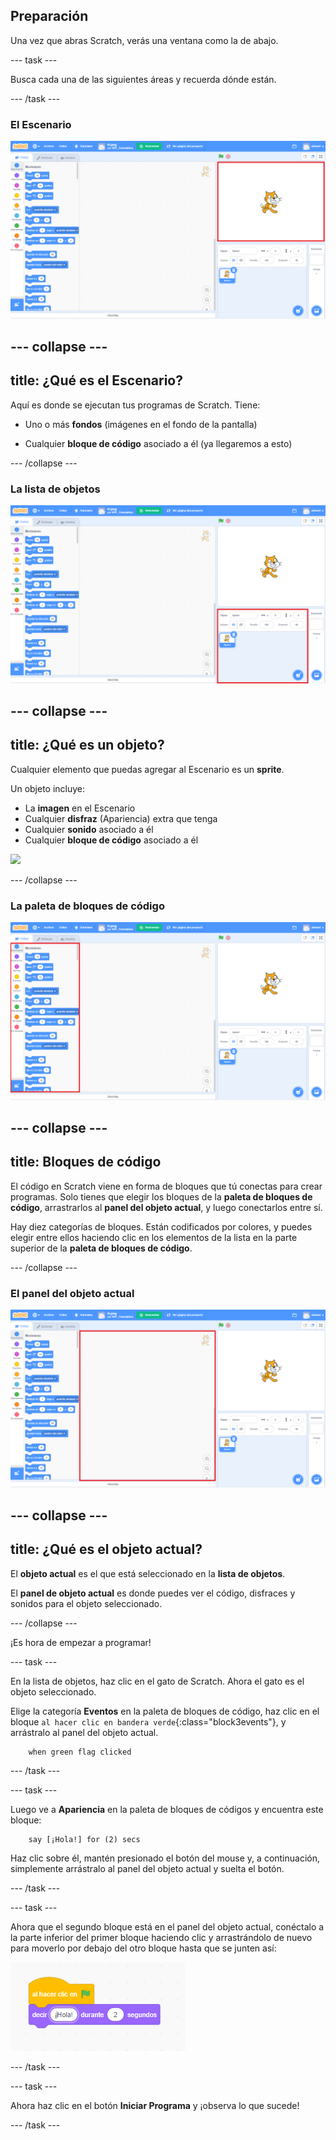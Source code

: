 ## Preparación

Una vez que abras Scratch, verás una ventana como la de abajo.

--- task ---

Busca cada una de las siguientes áreas y recuerda dónde están.

--- /task ---

### El Escenario

![Ventana de scratch con el escenario resaltado](images/hlStage.png)

--- collapse ---
---
title: ¿Qué es el Escenario?
---

Aquí es donde se ejecutan tus programas de Scratch. Tiene:

* Uno o más **fondos** \(imágenes en el fondo de la pantalla\)

* Cualquier **bloque de código** asociado a él \(ya llegaremos a esto\)

--- /collapse ---

### La lista de objetos

![Ventana de Scratch con la lista de objetos resaltada](images/hlSpriteList.png)

--- collapse ---
---
title: ¿Qué es un objeto?
---

Cualquier elemento que puedas agregar al Escenario es un **sprite**.

Un objeto incluye:

* La **imagen** en el Escenario
* Cualquier **disfraz** \(Apariencia\) extra que tenga
* Cualquier **sonido** asociado a él
* Cualquier **bloque de código** asociado a él 

![](images/setup2.png)

--- /collapse ---

### La paleta de bloques de código

![Ventana de Scratch con la paleta de bloques resaltada](images/hlBlocksPalette.png)

--- collapse ---
---
title: Bloques de código
---

El código en Scratch viene en forma de bloques que tú conectas para crear programas. Solo tienes que elegir los bloques de la **paleta de bloques de código**, arrastrarlos al **panel del objeto actual**, y luego conectarlos entre sí.

Hay diez categorías de bloques. Están codificados por colores, y puedes elegir entre ellos haciendo clic en los elementos de la lista en la parte superior de la **paleta de bloques de código**.

--- /collapse ---

### El panel del objeto actual

![Ventana de Scratch con el panel del objeto actual resaltado](images/hlCurrentSpritePanel.png)

--- collapse ---
---
title: ¿Qué es el objeto actual?
---

El **objeto actual** es el que está seleccionado en la **lista de objetos**.

El **panel de objeto actual** es donde puedes ver el código, disfraces y sonidos para el objeto seleccionado.

--- /collapse ---

¡Es hora de empezar a programar!

--- task ---

En la lista de objetos, haz clic en el gato de Scratch. Ahora el gato es el objeto seleccionado.

Elige la categoría **Eventos** en la paleta de bloques de código, haz clic en el bloque `al hacer clic en bandera verde`{:class="block3events"}, y arrástralo al panel del objeto actual.

```blocks3
    when green flag clicked
```

--- /task ---

--- task ---

Luego ve a **Apariencia** en la paleta de bloques de códigos y encuentra este bloque:

```blocks3
    say [¡Hola!] for (2) secs
```

Haz clic sobre él, mantén presionado el botón del mouse y, a continuación, simplemente arrástralo al panel del objeto actual y suelta el botón.

--- /task ---

--- task ---

Ahora que el segundo bloque está en el panel del objeto actual, conéctalo a la parte inferior del primer bloque haciendo clic y arrastrándolo de nuevo para moverlo por debajo del otro bloque hasta que se junten así:

![](images/setup3.png)

--- /task ---

--- task ---

Ahora haz clic en el botón **Iniciar Programa** y ¡observa lo que sucede!

--- /task ---